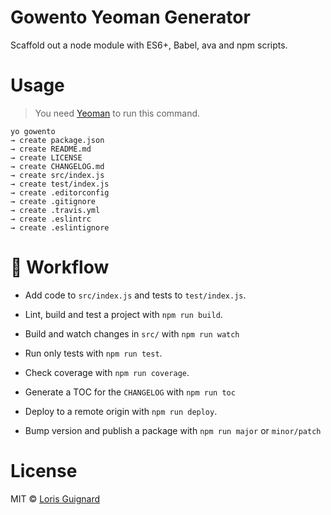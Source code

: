 # Gowento Yeoman Generator

Scaffold out a node module with ES6+, Babel, ava and npm scripts.

# Usage
> You need [Yeoman](http://yeoman.io/) to run this command.

```
yo gowento
→ create package.json
→ create README.md
→ create LICENSE
→ create CHANGELOG.md
→ create src/index.js
→ create test/index.js
→ create .editorconfig
→ create .gitignore
→ create .travis.yml
→ create .eslintrc
→ create .eslintignore
```

# :beginner: Workflow

* Add code to `src/index.js` and tests to `test/index.js`.

* Lint, build and test a project with `npm run build`.

* Build and watch changes in `src/` with `npm run watch`

* Run only tests with `npm run test`.

* Check coverage with `npm run coverage`.

* Generate a TOC for the `CHANGELOG` with `npm run toc`

* Deploy to a remote origin with `npm run deploy`.

* Bump version and publish a package with `npm run major` or `minor/patch`

# License

MIT © [Loris Guignard][author]

[author]:  https://github.com/loris

